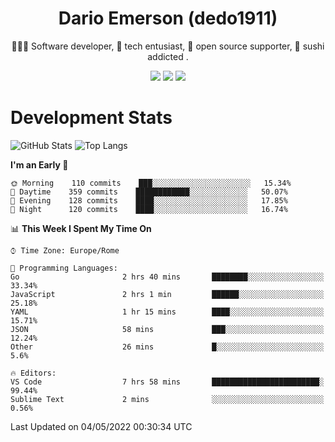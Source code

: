 <div align="center">
  
# Dario Emerson (dedo1911)
👨🏼‍💻 Software developer, 🔧 tech entusiast, 🙌 open source supporter, 🍣 sushi addicted .

[![](https://img.shields.io/badge/-Linkedin-informational?style=for-the-badge&logo=linkedin&logoColor=white&color=2867B2)](http://linkedin.com/in/dedo1911)
[![](https://img.shields.io/badge/-Telegram-informational?style=for-the-badge&logo=telegram&logoColor=white&color=0088cc)](https://t.me/dedo1911)
[![](https://img.shields.io/badge/-Facebook-informational?style=for-the-badge&logo=facebook&logoColor=white&color=3b5998)](https://fb.com/dedo1911)

</div>

# Development Stats

![GitHub Stats](https://github-readme-stats.vercel.app/api?username=dedo1911&hide=&count_private=true&title_color=84cc16&text_color=ffffff&icon_color=84cc16&bg_color=1c1917&hide_border=true&border_radius=0&show_icons=true)
![Top Langs](https://github-readme-stats.vercel.app/api/top-langs/?username=dedo1911&theme=chartreuse-dark&layout=compact)

<!--START_SECTION:waka-->

**I'm an Early 🐤** 

```text
🌞 Morning    110 commits    ███░░░░░░░░░░░░░░░░░░░░░░   15.34% 
🌆 Daytime    359 commits    ████████████░░░░░░░░░░░░░   50.07% 
🌃 Evening    128 commits    ████░░░░░░░░░░░░░░░░░░░░░   17.85% 
🌙 Night      120 commits    ████░░░░░░░░░░░░░░░░░░░░░   16.74%

```


📊 **This Week I Spent My Time On** 

```text
⌚︎ Time Zone: Europe/Rome

💬 Programming Languages: 
Go                       2 hrs 40 mins       ████████░░░░░░░░░░░░░░░░░   33.34% 
JavaScript               2 hrs 1 min         ██████░░░░░░░░░░░░░░░░░░░   25.18% 
YAML                     1 hr 15 mins        ████░░░░░░░░░░░░░░░░░░░░░   15.71% 
JSON                     58 mins             ███░░░░░░░░░░░░░░░░░░░░░░   12.24% 
Other                    26 mins             █░░░░░░░░░░░░░░░░░░░░░░░░   5.6%

🔥 Editors: 
VS Code                  7 hrs 58 mins       ████████████████████████░   99.44% 
Sublime Text             2 mins              ░░░░░░░░░░░░░░░░░░░░░░░░░   0.56%

```

 Last Updated on 04/05/2022 00:30:34 UTC
<!--END_SECTION:waka-->

<!--
**dedo1911/dedo1911** is a ✨ _special_ ✨ repository because its `README.md` (this file) appears on your GitHub profile.

Here are some ideas to get you started:

- 🔭 I’m currently working on ...
- 🌱 I’m currently learning ...
- 👯 I’m looking to collaborate on ...
- 🤔 I’m looking for help with ...
- 💬 Ask me about ...
- 📫 How to reach me: ...
- 😄 Pronouns: ...
- ⚡ Fun fact: ...
-->
